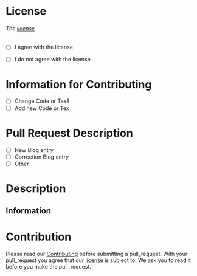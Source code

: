 
# License
###### The [license](https://github.com/mtorials/hugo-mt32/blob/master/CONTRIBUTING.md)
* [ ] I agree with the license
* [ ] I do not agree with the license


# Information for Contributing

* [ ]  Change Code or Tex8
* [ ]  Add new Code or Tex

# Pull Request Description

* [ ]  New Blog entry
* [ ]  Correction Blog entry
* [ ]  Other

# Description

<!-- Please describe briefly and in summary your pull request -->

## Information
<!-- Other additional information? -->

# Contribution

Please read our [Contributing](https://github.com/mtorials/hugo-mt32/blob/master/CONTRIBUTING.md) before submitting a pull_request.
With your pull_request you agree that our [license](https://creativecommons.org/licenses/by-nc-sa/4.0/) is subject to. We ask you to read it before you make the pull_request. 

